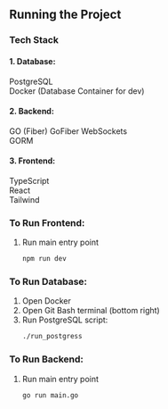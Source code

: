 ## Running the Project

### Tech Stack

#### 1. Database:

PostgreSQL  
Docker (Database Container for dev)

#### 2. Backend:

GO (Fiber)
GoFiber WebSockets  
GORM

#### 3. Frontend:

TypeScript  
React  
Tailwind

### To Run Frontend:

1. Run main entry point
   ```bash
   npm run dev
   ```

### To Run Database:

1. Open Docker
2. Open Git Bash terminal (bottom right)
3. Run PostgreSQL script:
   ```bash
   ./run_postgress
   ```

### To Run Backend:

1. Run main entry point
   ```bash
   go run main.go
   ```
